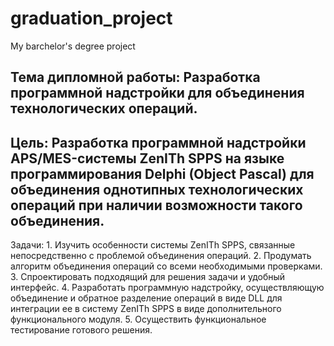 # graduation_project
My barchelor's degree project

<h2>Тема дипломной работы: Разработка программной надстройки для объединения технологических операций.</h2>
<h2>Цель: Разработка программной надстройки APS/MES-системы ZenITh SPPS на языке программирования Delphi (Object Pascal) для объединения однотипных технологических операций при наличии возможности такого объединения.</h2>
<nl> Задачи: 1. Изучить особенности системы ZenITh SPPS, связанные непосредственно с проблемой объединения операций.
        2. Продумать алгоритм объединения операций со всеми необходимыми проверками.
        3. Спроектировать подходящий для решения задачи и удобный интерфейс.
        4. Разработать программную надстройку, осуществляющую объединение и обратное разделение операций в виде DLL для интеграции ее в систему ZenITh SPPS в                виде дополнительного функционального модуля.
        5. Осуществить функциональное тестирование готового решения.

